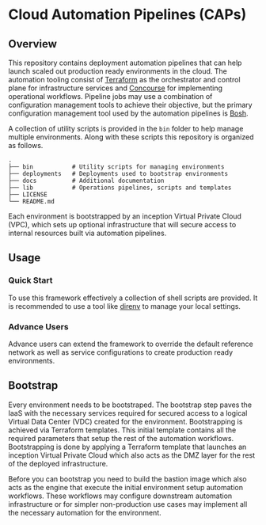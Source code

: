 # Cloud Automation Pipelines (CAPs)

## Overview

This repository contains deployment automation pipelines that can help launch scaled out production ready environments in the cloud. The automation tooling consist of [Terraform](https://www.terraform.io/) as the orchestrator and control plane for infrastructure services and [Concourse](http://concourse-ci.org/) for implementing operational workflows. Pipeline jobs may use a combination of configuration management tools to achieve their objective, but the primary configuration management tool used by the automation pipelines is [Bosh](http://bosh.io/).

A collection of utility scripts is provided in the `bin` folder to help manage multiple environments. Along with these scripts this repository is organized as follows.

```
.
├── bin           # Utility scripts for managing environments
├── deployments   # Deployments used to bootstrap environments
├── docs          # Additional documentation
├── lib           # Operations pipelines, scripts and templates
├── LICENSE      
└── README.md
```

Each environment is bootstrapped by an inception Virtual Private Cloud (VPC), which sets up optional infrastructure that will secure access to internal resources built via automation pipelines. 

## Usage

### Quick Start

To use this framework effectively a collection of shell scripts are provided. It is recommended to use a tool like [direnv](https://direnv.net/) to manage your local settings. 

### Advance Users

Advance users can extend the framework to override the default reference network as well as service configurations to create production ready environments.

## Bootstrap

Every environment needs to be bootstraped. The bootstrap step paves the IaaS with the necessary services required for secured access to a logical Virtual Data Center (VDC) created for the environment. Bootstrapping is achieved via Terraform templates. This initial template contains all the required parameters that setup the rest of the automation workflows. Bootstrapping is done by applying a  Terraform template that launches an inception Virtual Private Cloud which also acts as the DMZ layer for the rest of the deployed infrastructure.

Before you can bootstrap you need to build the bastion image which also acts as the engine that execute the initial environment setup automation workflows. These workflows may configure downstream automation infrastructure or for simpler non-production use cases may implement all the necessary automation for the environment.
